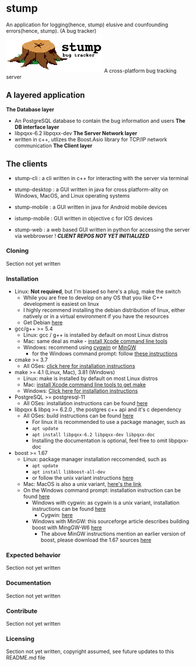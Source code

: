 # stump
An application for logging(hence, stump) elusive and counfounding errors(hence, stump).
(A bug tracker)
<img src="stump.png"/>
A cross-platform bug tracking server 

## A layered application
**The Database layer**
 * An PostgreSQL database to contain the bug information and users
**The DB interface layer**
 * libpqxx-6.2 libpqxx-dev
**The Server Network layer**
 * written in c++, utlizes the Boost.Asio library for TCP/IP network communication
 **The Client layer**

## The clients
* stump-cli : a cli written in c++ for interacting with the server via terminal
 
* stump-desktop : a GUI written in java for cross platform-ality on Windows, MacOS, and Linux operating systems

* stump-mobile : a GUI written in java for Android mobile devices

* istump-mobile : GUI written in objective c for IOS devices

* stump-web : a web based GUI written in python for accessing the server via webbrowser
! ***CLIENT REPOS NOT YET INITIALIZED***

### Cloning
Section not yet written
### Installation
* Linux: **Not required**, but I'm biased so here's a plug, make the switch
  * While you are free to develop on any OS that you like C++ development is easiest on linux
  * I highly recommend installing the debian distribution of linux, either natively or in a virtual environment if you have the resources
  * Get Debian [here](https://www.debian.org/distrib/)
* gcc/g++ >= 5.4
  * Linux: gcc / g++ is installed by default on most Linux distros
  * Mac: same deal as make - [install Xcode command line tools](https://developer.apple.com/xcode/features/)
  * Windows: recommend using [cygwin](https://www.cygwin.com/) or [MinGW](http://www.mingw.org/)
    * for the Windows command prompt: follow [these instructions](http://www.sefidian.com/2020/05/09/installing-g-c-compiler-on-windows/)
* cmake >= 3.7
  * All OSes: [click here for installation instructions](https://cmake.org/install/)
* make >= 4.1 (Linux, Mac), 3.81 (Windows)
  * Linux: make is installed by default on most Linux distros
  * Mac: [install Xcode command line tools to get make](https://developer.apple.com/xcode/features/)
  * Windows: [Click here for installation instructions](http://gnuwin32.sourceforge.net/packages/make.htm)
* PostgreSQL >= postgresql-11
  * All OSes:  installation instructions can be found [here](https://www.postresql.org/download/)
* libpqxx & libpq >= 6.2.0 , the postgres c++ api and it's c dependency
  * All OSes:  build instructions can be found [here](https://github.com/jtv/libpqxx/tree/6.2.0#libpqxx)
    * For linux it is recommended to use a package manager, such as
    * `apt update`
    * `apt install libpqxx-6.2 libpqxx-dev libpqxx-doc`
    * Installing the documentation is optional, feel free to omit libpqxx-doc
* boost >= 1.67
  * Linux: package manager installation reccomended, such as 
    * `apt update`
    * `apt install libboost-all-dev`
    * or follow the unix variant instructions [here](https://www.boost.org/doc/libs/1_67_0/more/getting_started/unix-variants.html)
  * Mac: MacOS is also a unix variant, [here's the link](https://www.boost.org/doc/libs/1_67_0/more/getting_started/unix-variants.html)
  * On the Windows command prompt: installation instruction can be found [here](https://www.boost.org/doc/libs/1_67_0/more/getting_started/windows.html)
    * Windows with cygwin: as cygwin is a unix variant, installation instructions can be found [here](https://www.boost.org/doc/libs/1_67_0/more/getting_started/unix-variants.html)
      * Cygwin: [here](https://www.cygwin.com/)
    * Windows with MinGW: this sourceforge article describes building boost with MingGW-W6 [here](https://sourceforge.net/p/mingw-w64/wiki2/Building%20Boost/)
      * The above MinGW instructions mention an earlier version of boost, please download the 1.67 sources [here](https://sourceforge.net/projects/boost/files/boost/1.67.0/)

### Expected behavior
Section not yet written
### Documentation
Section not yet written
### Contribute
Section not yet written
### Licensing
Section not yet written, copyright assumed, see future updates to this README.md file

    
